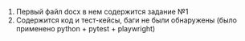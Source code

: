1) Первый файл docx в нем содержится задание №1
2) Содержится код и тест-кейсы, баги не были обнаружены (было применено python + pytest + playwright)
